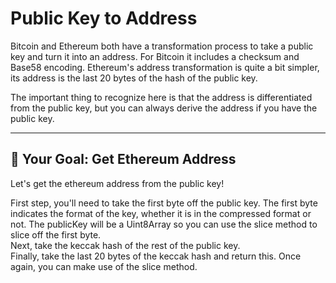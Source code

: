 # Public Key to Address

Bitcoin and Ethereum both have a transformation process to take a public key and turn it into an address. For Bitcoin it includes a checksum and Base58 encoding. Ethereum's address transformation is quite a bit simpler, its address is the last 20 bytes of the hash of the public key.

The important thing to recognize here is that the address is differentiated from the public key, but you can always derive the address if you have the public key.

---

## 🏁 Your Goal: Get Ethereum Address

Let's get the ethereum address from the public key!

First step, you'll need to take the first byte off the public key. The first byte indicates the format of the key, whether it is in the compressed format or not. The publicKey will be a Uint8Array so you can use the slice method to slice off the first byte.  
Next, take the keccak hash of the rest of the public key.  
Finally, take the last 20 bytes of the keccak hash and return this. Once again, you can make use of the slice method.
